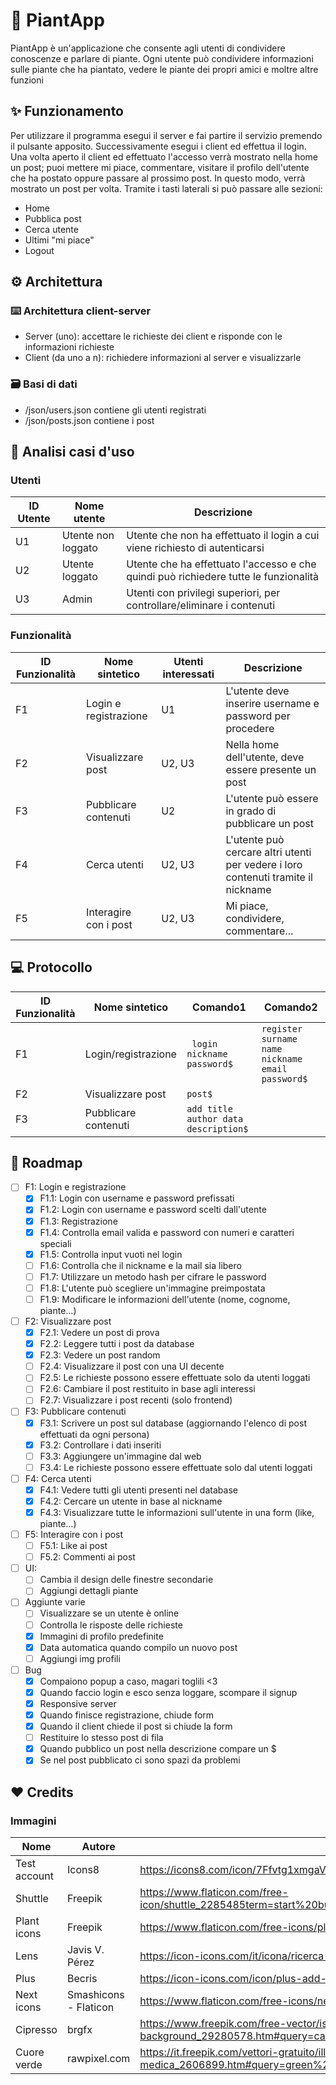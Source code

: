 # 🌵 PiantApp
<!--Hai mai voluto--> 
PiantApp è un'applicazione che consente agli utenti di condividere conoscenze e parlare di piante. Ogni utente può condividere informazioni sulle piante che ha piantato, vedere le piante dei propri amici e moltre altre funzioni

## ✨ Funzionamento
Per utilizzare il programma esegui il server e fai partire il servizio premendo il pulsante apposito. Successivamente esegui i client ed effettua il login.
Una volta aperto il client ed effettuato l'accesso verrà mostrato nella home un post; puoi mettere mi piace, commentare, visitare il profilo dell'utente che ha postato oppure passare al prossimo post. In questo modo, verrà mostrato un post per volta.
Tramite i tasti laterali si può passare alle sezioni:
  - Home
  - Pubblica post
  - Cerca utente
  - Ultimi "mi piace"
  - Logout

## ⚙️ Architettura
### ⌨️ Architettura client-server
 - Server (uno): accettare le richieste dei client e risponde con le informazioni richieste
 - Client (da uno a n): richiedere informazioni al server e visualizzarle
### 🗃️ Basi di dati
 - /json/users.json contiene gli utenti registrati
 - /json/posts.json contiene i post

## 🔎 Analisi casi d'uso 

### Utenti
| ID Utente | Nome utente        | Descrizione                                                                          |
| --------- | ------------------ | ------------------------------------------------------------------------------------ |
| U1        | Utente non loggato | Utente che non ha effettuato il login a cui viene richiesto di autenticarsi          |
| U2        | Utente loggato     | Utente che ha effettuato l'accesso e che quindi può richiedere tutte le funzionalità |
| U3        | Admin              | Utenti con privilegi superiori, per controllare/eliminare i contenuti                |

### Funzionalità
| ID Funzionalità | Nome sintetico        | Utenti interessati | Descrizione                                                                        |
| --------------- | --------------------- | ------------------ | ---------------------------------------------------------------------------------- |
| F1              | Login e registrazione | U1                 | L'utente deve inserire username e password per procedere                           |
| F2              | Visualizzare post     | U2, U3             | Nella home dell'utente, deve essere presente un post                               |
| F3              | Pubblicare contenuti  | U2                 | L'utente può essere in grado di pubblicare un post                                 |
| F4              | Cerca utenti          | U2, U3             | L'utente può cercare altri utenti per vedere i loro contenuti tramite il nickname  |
| F5              | Interagire con i post | U2, U3             | Mi piace, condividere, commentare...                                               |

## 💻 Protocollo
| ID Funzionalità | Nome sintetico        | Comando1                                   | Comando2                                               |
| --------------- | --------------------- | -----------------------------------------  | ------------------------------------------------------ |
| F1              | Login/registrazione   | ``` login nickname password$```            | ``` register surname name nickname email password$ ``` |
| F2              | Visualizzare post     | ``` post$ ```                              |                                                        |
| F3              | Pubblicare contenuti  | ``` add title author data description$ ``` |                                                        |

## 🚀 Roadmap
- [ ] F1: Login e registrazione
  - [X] F1.1: Login con username e password prefissati
  - [X] F1.2: Login con username e password scelti dall'utente
  - [X] F1.3: Registrazione
  - [X] F1.4: Controlla email valida e password con numeri e caratteri speciali
  - [X] F1.5: Controlla input vuoti nel login
  - [ ] F1.6: Controlla che il nickname e la mail sia libero
  - [ ] F1.7: Utilizzare un metodo hash per cifrare le password
  - [ ] F1.8: L'utente può scegliere un'immagine preimpostata
  - [ ] F1.9: Modificare le informazioni dell'utente (nome, cognome, piante...)
- [ ] F2: Visualizzare post
  - [X] F2.1: Vedere un post di prova
  - [X] F2.2: Leggere tutti i post da database
  - [X] F2.3: Vedere un post random
  - [ ] F2.4: Visualizzare il post con una UI decente
  - [ ] F2.5: Le richieste possono essere effettuate solo da utenti loggati
  - [ ] F2.6: Cambiare il post restituito in base agli interessi
  - [ ] F2.7: Visualizzare i post recenti (solo frontend)
- [ ] F3: Pubblicare contenuti
  - [X] F3.1: Scrivere un post sul database (aggiornando l'elenco di post effettuati da ogni persona)
  - [X] F3.2: Controllare i dati inseriti
  - [ ] F3.3: Aggiungere un'immagine dal web
  - [ ] F3.4: Le richieste possono essere effettuate solo dal utenti loggati
- [ ] F4: Cerca utenti
  - [X] F4.1: Vedere tutti gli utenti presenti nel database
  - [X] F4.2: Cercare un utente in base al nickname
  - [X] F4.3: Visualizzare tutte le informazioni sull'utente in una form (like, piante...)
- [ ] F5: Interagire con i post
  - [ ] F5.1: Like ai post
  - [ ] F5.2: Commenti ai post
- [ ] UI:
  - [ ] Cambia il design delle finestre secondarie
  - [ ] Aggiungi dettagli piante
- [ ] Aggiunte varie
  - [ ] Visualizzare se un utente è online
  - [ ] Controlla le risposte delle richieste
  - [X] Immagini di profilo predefinite
  - [X] Data automatica quando compilo un nuovo post
  - [ ] Aggiungi img profili
- [ ] Bug
  - [X] Compaiono popup a caso, magari toglili <3
  - [X] Quando faccio login e esco senza loggare, scompare il signup
  - [X] Responsive server
  - [X] Quando finisce registrazione, chiude form
  - [X] Quando il client chiede il post si chiude la form
  - [ ] Restituire lo stesso post di fila
  - [X] Quando pubblico un post nella descrizione compare un $
  - [X] Se nel post pubblicato ci sono spazi da problemi

## ❤️ Credits
### Immagini
| Nome            | Autore                | Link                                                                  |
| --------------- | --------------------- | --------------------------------------------------------------------- |
| Test account    | Icons8                | https://icons8.com/icon/7Ffvtg1xmgaV/test-account                     |
| Shuttle         | Freepik               | https://www.flaticon.com/free-icon/shuttle_2285485term=start%20button&page=1&position=1&page=1&position=1&related_id=2285485&origin=tag   | 
| Plant icons	| Freepik		      | https://www.flaticon.com/free-icons/plant                                       |
| Lens            | Javis V. Pérez        | https://icon-icons.com/it/icona/ricerca-lente-di-ingrandimento/145939 |
| Plus            | Becris                | https://icon-icons.com/icon/plus-add-more-detail/82972                |  
| Next icons      | Smashicons - Flaticon | https://www.flaticon.com/free-icons/next
| Cipresso		| brgfx                 | https://www.freepik.com/free-vector/isolated-tree-white-background_29280578.htm#query=cartoon%20tree&position=20&from_view=keyword |
| Cuore verde	| rawpixel.com          | https://it.freepik.com/vettori-gratuito/illustrazione-dell-icona-medica_2606899.htm#query=green%20heart&position=21&from_view=search&track=sph |